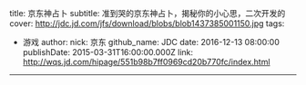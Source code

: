title: 京东神占卜
subtitle: 准到哭的京东神占卜，揭秘你的小心思，二次开发的
cover: http://jdc.jd.com/jfs/download/blobs/blob1437385001150.jpg
tags:
  - 游戏
author:
  nick: 京东
  github_name: JDC
date: 2016-12-13 08:00:00
publishDate: 2015-03-31T16:00:00.000Z
link: http://wqs.jd.com/hipage/551b98b7ff0969cd20b770fc/index.html

---